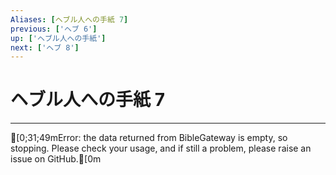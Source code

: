 ```yaml
---
Aliases: [ヘブル人への手紙 7]
previous: ['ヘブ 6']
up: ['ヘブル人への手紙']
next: ['ヘブ 8']
---
```

# ヘブル人への手紙 7

***
[0;31;49mError: the data returned from BibleGateway is empty, so stopping. Please check your usage, and if still a problem, please raise an issue on GitHub.[0m

